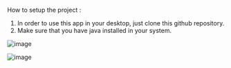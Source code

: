 How to setup the project :
1. In order to use this app in your desktop, just clone this github repository.
2. Make sure that you have java installed in your system.
   
![image](https://github.com/Sarvaswa-Mohata/MyScheduler/assets/99800509/bcb4f323-6e3d-4ccf-b064-6dfef71eabc0)    


![image](https://github.com/Sarvaswa-Mohata/MyScheduler/assets/99800509/4a566bf1-c702-48f4-96b8-9f831c6b6cc9)
